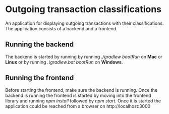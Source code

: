 # Outgoing transaction classifications
An application for displaying outgoing transactions with their classifications.
The application consists of a backend and a frontend.

## Running the backend
The backend is started by running by running *./gradlew bootRun* on **Mac** or **Linux**
or by running *.\gradlew.bat bootRun* on **Windows**. 

## Running the frontend
Before starting the frontend, make sure the backend is running.
Once the backend is running the frontend is started by moving into the frontend library 
and running *npm install* followed by *npm start*. Once it is started the application could be reached 
from a browser on http://localhost:3000
